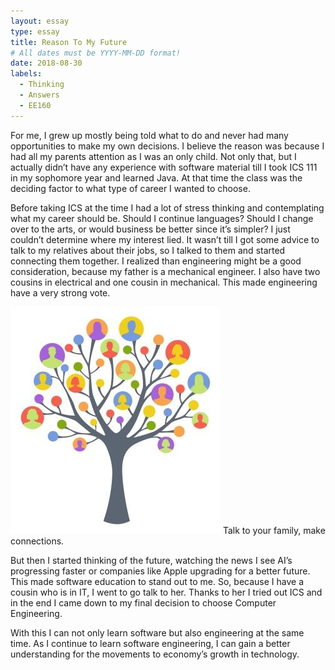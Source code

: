 ```yaml
---
layout: essay
type: essay
title: Reason To My Future
# All dates must be YYYY-MM-DD format!
date: 2018-08-30
labels:
  - Thinking
  - Answers
  - EE160
---
```


For me, I grew up mostly being told what to do and never had many opportunities to make my own decisions. I believe the reason was because I had all my parents attention as I was an only child. Not only that, but I actually didn’t have any experience with software material till I took ICS 111 in my sophomore year and learned Java. At that time the class was the deciding factor to what type of career I wanted to choose.

Before taking ICS at the time I had a lot of stress thinking and contemplating what my career should be. Should I continue languages? Should I change over to the arts, or would business be better since it’s simpler? I just couldn’t determine where my interest lied. It wasn’t till I got some advice to talk to my relatives about their jobs, so I talked to them and started connecting them together. I realized than engineering might be a good consideration, because my father is a mechanical engineer. I also have two cousins in electrical and one cousin in mechanical. This made engineering have a very strong vote. 

<img class="ui medium left floated image" src="../images/family.jpg">
Talk to your family, make connections.


But then I started thinking of the future, watching the news I see AI’s progressing faster or companies like Apple upgrading for a better future. This made software education to stand out to me. So, because I have a cousin who is in IT, I went to go talk to her. Thanks to her I tried out ICS and in the end I came down to my final decision to choose Computer Engineering. 

With this I can not only learn software but also engineering at the same time. As I continue to learn software engineering, I can gain a better understanding for the movements to economy’s growth in technology.



